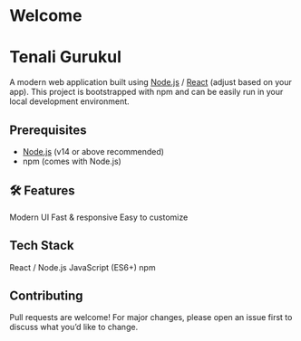 # Welcome 

# Tenali Gurukul

A modern web application built using [Node.js](https://nodejs.org) / [React](https://reactjs.org) (adjust based on your app). This project is bootstrapped with npm and can be easily run in your local development environment.

## Prerequisites

- [Node.js](https://nodejs.org/) (v14 or above recommended)
- npm (comes with Node.js)

## 🛠 Features
Modern UI
Fast & responsive
Easy to customize

## Tech Stack
React / Node.js
JavaScript (ES6+)
npm

## Contributing
Pull requests are welcome! For major changes, please open an issue first to discuss what you’d like to change.
